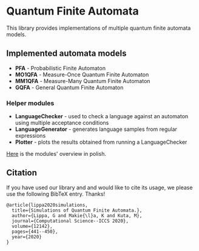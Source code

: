 # Quantum Finite Automata

This library provides implementations of multiple quantum finite automata 
models.

## Implemented automata models

* **PFA** - Probabilistic Finite Automaton
* **MO1QFA** - Measure-Once Quantum Finite Automaton
* **MM1QFA** - Measure-Many Quantum Finite Automaton
* **GQFA** - General Quantum Finite Automaton

### Helper modules

* **LanguageChecker** - used to check a language against an automaton using 
multiple acceptance conditions
* **LanguageGenerator** - generates language samples from regular expressions
* **Plotter** - plots the results obtained from running a LanguageChecker

[Here](./doc/pl/README.md) is the modules' overview in polish.

## Citation

If you have used our library and and would like to cite its usage, we please use the following BibTeX entry. Thanks!

```
@article{lippa2020simulations,
  title={Simulations of Quantum Finite Automata.},
  author={Lippa, G and Makie{\l}a, K and Kuta, M},
  journal={Computational Science--ICCS 2020},
  volume={12142},
  pages={441--450},
  year={2020}
}
```
